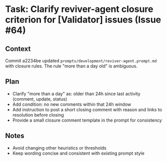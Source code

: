# Task: Clarify reviver-agent closure criterion for [Validator] issues (Issue #64)

## Context
Commit a2234be updated `prompts/development/reviver-agent.prompt.md` with closure rules. The rule "more than a day old" is ambiguous.

## Plan
- Clarify "more than a day" as: older than 24h since last activity (comment, update, status)
- Add condition: no new comments within that 24h window
- Add instruction to post a short closing comment with reason and links to resolution before closing
- Provide a small closure comment template in the prompt for consistency

## Notes
- Avoid changing other heuristics or thresholds
- Keep wording concise and consistent with existing prompt style
